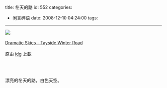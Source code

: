 title: 冬天的路
id: 552
categories:
  - 闲言碎语
date: 2008-12-10 04:24:00
tags:
---

[![](http://m3.img.libdd.com/farm5/2012/0821/17/2B554E5E95A86E608906797508FD5D94334A855EF698_171_240.JPEG)</img>](http://www.flickr.com/photos/magdalengreen/3085889660/ "photo sharing")
</br>
</br><span>[Dramatic Skies - Tayside Winter Road](http://www.flickr.com/photos/magdalengreen/3085889660/)
</br>
</br>原由 [idg](http://www.flickr.com/people/magdalengreen/) 上載
</br></span>
</br>
</br>
</br>

漂亮的冬天的路，白色天空。